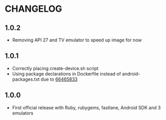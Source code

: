 # CHANGELOG

## 1.0.2

- Removing API 27 and TV emulator to speed up image for now

## 1.0.1

- Correctly placing create-device.sh script
- Using package declarations in Dockerfile instead of android-packages.txt due to [66465833](https://issuetracker.google.com/issues/66465833)

## 1.0.0

- First official release with Ruby, rubygems, fastlane, Android SDK and 3 emulators